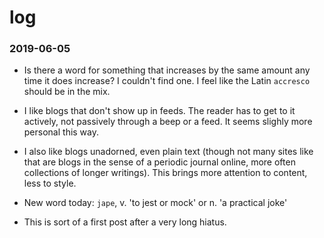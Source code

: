 # log

### 2019-06-05
* Is there a word for something that increases by the same amount any time it does increase?  I couldn't find one.  I feel like the Latin `accresco` should be in the mix.

* I like blogs that don't show up in feeds.  The reader has to get to it actively, not passively through a beep or a feed.  It seems slighly more personal this way.

* I also like blogs unadorned, even plain text (though not many sites like that are blogs in the sense of a periodic journal online, more often collections of longer writings).  This brings more attention to content, less to style.

* New word today: `jape`, v. 'to jest or mock' or n. 'a practical joke'

* This is sort of a first post after a very long hiatus. 